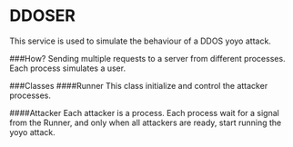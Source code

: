 # DDOSER

This service is used to simulate the behaviour of a DDOS yoyo attack.

###How? 
Sending multiple requests to a server from different processes.
Each process simulates a user.

###Classes
####Runner
This class initialize and control the attacker processes.


####Attacker
Each attacker is a process. 
Each process wait for a signal from the Runner, and only when all attackers are ready, start running the yoyo attack.